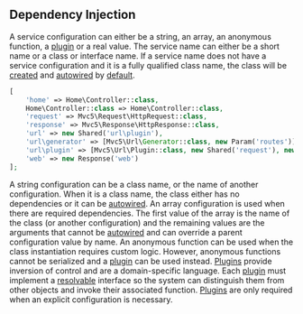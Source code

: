 ## Dependency Injection
A service configuration can either be a string, an array, an anonymous function, a [plugin](#plugins) or a real value.
The service name can either be a short name or a class or interface name. If a service name does not have a service configuration and it is a fully qualified class name, the class will be [created](https://github.com/mvc5/mvc5/blob/master/src/Resolver/Build.php#L42) and [autowired](#autowiring) by [default](https://github.com/mvc5/mvc5/blob/master/src/Resolver/Resolver.php#L57).
```php
[
    'home' => Home\Controller::class,
    Home\Controller::class => Home\Controller::class,
    'request' => Mvc5\Request\HttpRequest::class,
    'response' => Mvc5\Response\HttpResponse::class,
    'url' => new Shared('url\plugin'),
    'url\generator' => [Mvc5\Url\Generator::class, new Param('routes')],
    'url\plugin' => [Mvc5\Url\Plugin::class, new Shared('request'), new Plugin('url\generator')],
    'web' => new Response('web')
];
```
A string configuration can be a class name, or the name of another configuration. When it is a class name, the class either has no dependencies or it can be [autowired](#autowiring). An array configuration is used when there are required dependencies. The first value of the array is the name of the class (or another configuration) and the remaining values are the arguments that cannot be [autowired](#autowiring) and can override a parent configuration value by name. An anonymous function can be used when the class instantiation requires custom logic. However, anonymous functions cannot be serialized and a [plugin](#plugins) can be used instead. [Plugins](#plugins) provide inversion of control and are a domain-specific language. Each [plugin](#plugins) must implement a [resolvable](https://github.com/mvc5/mvc5/blob/master/src/Resolvable.php) interface so the system can distinguish them from other objects and invoke their associated function. [Plugins](#plugins) are only required when an explicit configuration is necessary.
